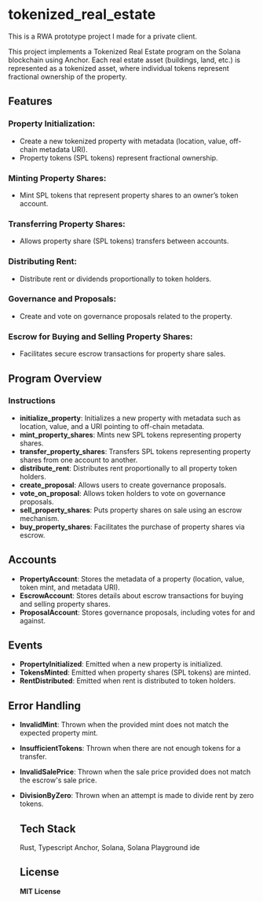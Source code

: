 # tokenized_real_estate
This is a RWA prototype project I made for a private client.

This project implements a Tokenized Real Estate program on the Solana blockchain using Anchor. Each real estate asset (buildings, land, etc.) is represented as a tokenized asset, where individual tokens represent fractional ownership of the property.

## Features

### Property Initialization:
- Create a new tokenized property with metadata (location, value, off-chain metadata URI).
- Property tokens (SPL tokens) represent fractional ownership.

### Minting Property Shares:
- Mint SPL tokens that represent property shares to an owner’s token account.

### Transferring Property Shares:
- Allows property share (SPL tokens) transfers between accounts.

### Distributing Rent:
- Distribute rent or dividends proportionally to token holders.

### Governance and Proposals:
- Create and vote on governance proposals related to the property.

### Escrow for Buying and Selling Property Shares:
- Facilitates secure escrow transactions for property share sales.

## Program Overview

### Instructions
- **initialize_property**: Initializes a new property with metadata such as location, value, and a URI pointing to off-chain metadata.
- **mint_property_shares**: Mints new SPL tokens representing property shares.
- **transfer_property_shares**: Transfers SPL tokens representing property shares from one account to another.
- **distribute_rent**: Distributes rent proportionally to all property token holders.
- **create_proposal**: Allows users to create governance proposals.
- **vote_on_proposal**: Allows token holders to vote on governance proposals.
- **sell_property_shares**: Puts property shares on sale using an escrow mechanism.
- **buy_property_shares**: Facilitates the purchase of property shares via escrow.

## Accounts

- **PropertyAccount**: Stores the metadata of a property (location, value, token mint, and metadata URI).
- **EscrowAccount**: Stores details about escrow transactions for buying and selling property shares.
- **ProposalAccount**: Stores governance proposals, including votes for and against.

## Events

- **PropertyInitialized**: Emitted when a new property is initialized.
- **TokensMinted**: Emitted when property shares (SPL tokens) are minted.
- **RentDistributed**: Emitted when rent is distributed to token holders.

## Error Handling

- **InvalidMint**: Thrown when the provided mint does not match the expected property mint.
- **InsufficientTokens**: Thrown when there are not enough tokens for a transfer.
- **InvalidSalePrice**: Thrown when the sale price provided does not match the escrow's sale price.
- **DivisionByZero**: Thrown when an attempt is made to divide rent by zero tokens.

  ## Tech Stack
  Rust, Typescript Anchor, Solana, Solana Playground ide

  ## License
   **MIT License**

    

   
   


